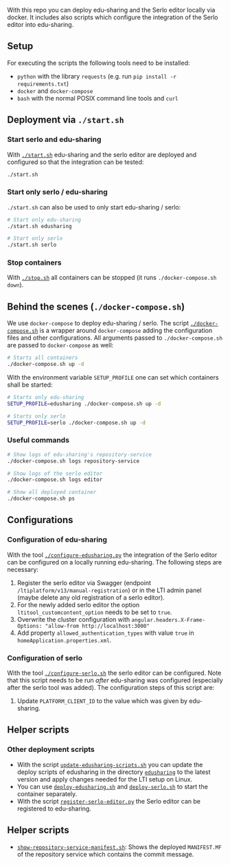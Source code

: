 With this repo you can deploy edu-sharing and the Serlo editor locally via
docker. It includes also scripts which configure the integration of the Serlo
editor into edu-sharing.

## Setup

For executing the scripts the following tools need to be installed:

- `python` with the library `requests` (e.g. run
  `pip install -r requirements.txt`)
- `docker` and `docker-compose`
- `bash` with the normal POSIX command line tools and `curl`

## Deployment via `./start.sh`

### Start serlo and edu-sharing

With [`./start.sh`](./start.sh) edu-sharing and the serlo editor are deployed
and configured so that the integration can be tested:

```bash
./start.sh
```

### Start only serlo / edu-sharing

`./start.sh` can also be used to only start edu-sharing / serlo:

```bash
# Start only edu-sharing
./start.sh edusharing

# Start only serlo
./start.sh serlo
```

### Stop containers

With [`./stop.sh`](./stop.sh) all containers can be stopped (it runs
`./docker-compose.sh down`).

## Behind the scenes (`./docker-compose.sh`)

We use `docker-compose` to deploy edu-sharing / serlo. The script
[`./docker-compose.sh`](./docker-compose.sh) is a wrapper around
`docker-compose` adding the configuration files and other configurations. All
arguments passed to `./docker-compose.sh` are passed to `docker-compose` as
well:

```bash
# Starts all containers
./docker-compose.sh up -d
```

With the environment variable `SETUP_PROFILE` one can set which containers shall
be started:

```bash
# Starts only edu-sharing
SETUP_PROFILE=edusharing ./docker-compose.sh up -d

# Starts only serlo
SETUP_PROFILE=serlo ./docker-compose.sh up -d
```

### Useful commands

```bash
# Show logs of edu-sharing's repository-service
./docker-compose.sh logs repository-service

# Show logs of the serlo editor
./docker-compose.sh logs editor

# Show all deployed container
./docker-compose.sh ps
```

## Configurations

### Configuration of edu-sharing

With the tool [`./configure-edusharing.py`](./configure-edusharing.py) the
integration of the Serlo editor can be configured on a locally running
edu-sharing. The following steps are necessary:

1. Register the serlo editor via Swagger (endpoint
   `/ltiplatform/v13/manual-registration`) or in the LTI admin panel (maybe
   delete any old registration of a serlo editor).
2. For the newly added serlo editor the option `ltitool_customcontent_option`
   needs to be set to `true`.
3. Overwrite the cluster configuration with
   `angular.headers.X-Frame-Options: "allow-from http://localhost:3000"`
4. Add property `allowed_authentication_types` with value `true` in
   `homeApplication.properties.xml`.

### Configuration of serlo

With the tool [`./configure-serlo.sh`](./configure-serlo.sh) the serlo editor
can be configured. Note that this script needs to be run _after_ edu-sharing was
configured (especially after the serlo tool was added). The configuration steps
of this script are:

1. Update `PLATFORM_CLIENT_ID` to the value which was given by edu-sharing.

## Helper scripts

### Other deployment scripts

- With the script
  [`update-edusharing-scripts.sh`](./update-edusharing-scripts.sh) you can
  update the deploy scripts of edusharing in the directory
  [`edusharing`](./edusharing) to the latest version and apply changes needed
  for the LTI setup on Linux.
- You can use [`deploy-edusharing.sh`](./deploy-edusharing.sh) and
  [`deploy-serlo.sh`](./deploy-serlo.sh) to start the container separately.
- With the script [`register-serlo-editor.py`](./register-serlo-editor.py) the
  Serlo editor can be registered to edu-sharing.

## Helper scripts

- [`show-repository-service-manifest.sh`](./show-repository-service-manifest.sh):
  Shows the deployed `MANIFEST.MF` of the repository service which contains the
  commit message.

